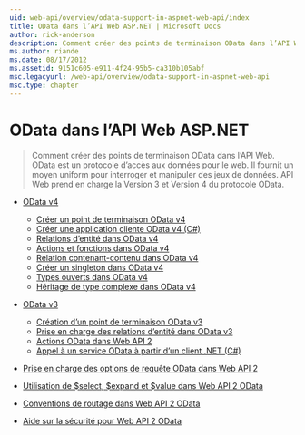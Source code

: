 ```yaml
---
uid: web-api/overview/odata-support-in-aspnet-web-api/index
title: OData dans l’API Web ASP.NET | Microsoft Docs
author: rick-anderson
description: Comment créer des points de terminaison OData dans l’API Web. OData est un protocole d’accès aux données pour le web. Il fournit un moyen uniform pour interroger et manipuler des jeux de données. Web API s...
ms.author: riande
ms.date: 08/17/2012
ms.assetid: 9151c605-e911-4f24-95b5-ca310b105abf
msc.legacyurl: /web-api/overview/odata-support-in-aspnet-web-api
msc.type: chapter
---
```

<a name="odata-in-aspnet-web-api"></a>OData dans l’API Web ASP.NET
====================
> Comment créer des points de terminaison OData dans l’API Web. OData est un protocole d’accès aux données pour le web. Il fournit un moyen uniform pour interroger et manipuler des jeux de données. API Web prend en charge la Version 3 et Version 4 du protocole OData.


- [OData v4](odata-v4/index.md)

    - [Créer un point de terminaison OData v4](odata-v4/create-an-odata-v4-endpoint.md)
    - [Créer une application cliente OData v4 (C#)](odata-v4/create-an-odata-v4-client-app.md)
    - [Relations d’entité dans OData v4](odata-v4/entity-relations-in-odata-v4.md)
    - [Actions et fonctions dans OData v4](odata-v4/odata-actions-and-functions.md)
    - [Relation contenant-contenu dans OData v4](odata-v4/odata-containment-in-web-api-22.md)
    - [Créer un singleton dans OData v4](odata-v4/using-a-singleton-in-an-odata-endpoint-in-web-api-22.md)
    - [Types ouverts dans OData v4](odata-v4/use-open-types-in-odata-v4.md)
    - [Héritage de type complexe dans OData v4](odata-v4/complex-type-inheritance-in-odata-v4.md)
- [OData v3](odata-v3/index.md)

    - [Création d’un point de terminaison OData v3](odata-v3/creating-an-odata-endpoint.md)
    - [Prise en charge des relations d’entité dans OData v3](odata-v3/working-with-entity-relations.md)
    - [Actions OData dans Web API 2](odata-v3/odata-actions.md)
    - [Appel à un service OData à partir d’un client .NET (C#)](odata-v3/calling-an-odata-service-from-a-net-client.md)
- [Prise en charge des options de requête OData dans Web API 2](supporting-odata-query-options.md)
- [Utilisation de $select, $expand et $value dans Web API 2 OData](using-select-expand-and-value.md)
- [Conventions de routage dans Web API 2 OData](odata-routing-conventions.md)
- [Aide sur la sécurité pour Web API 2 OData](odata-security-guidance.md)
